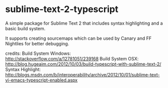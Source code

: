 sublime-text-2-typescript
=========================

A simple package for Sublime Text 2 that includes syntax highlighting and a basic build system.

It supports creating sourcemaps which can be used by Canary and FF Nightlies for better debugging.

credits: 
Build System Windows: http://stackoverflow.com/a/12781051/239168 
Build System OSX: http://blog.hugeaim.com/2012/10/03/build-typescript-with-sublime-text-2/ 
Syntax Highlight: http://blogs.msdn.com/b/interoperability/archive/2012/10/01/sublime-text-vi-emacs-typescript-enabled.aspx